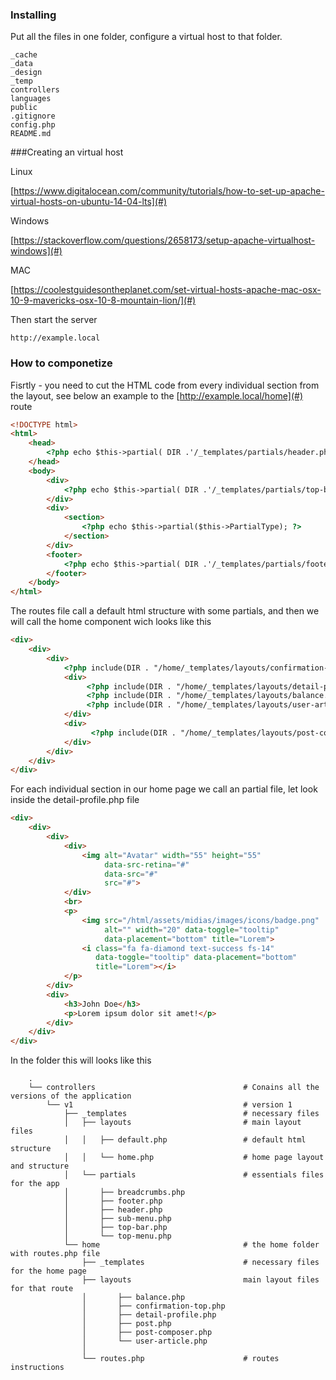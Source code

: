 ### Installing

Put all the files in one folder, configure a virtual host to that folder.

```
_cache
_data
_design
_temp
controllers
languages
public
.gitignore
config.php
README.md
```

###Creating an virtual host


Linux

[https://www.digitalocean.com/community/tutorials/how-to-set-up-apache-virtual-hosts-on-ubuntu-14-04-lts](#)

Windows

[https://stackoverflow.com/questions/2658173/setup-apache-virtualhost-windows](#)

MAC

[https://coolestguidesontheplanet.com/set-virtual-hosts-apache-mac-osx-10-9-mavericks-osx-10-8-mountain-lion/](#)

Then start the server

```
http://example.local
```

### How to componetize

Fisrtly - you need to cut the HTML code from every individual section from the layout, see below an example to the [http://example.local/home](#) route
```html
<!DOCTYPE html>
<html>
    <head>
        <?php echo $this->partial( DIR .'/_templates/partials/header.php'); ?>
    </head>
    <body>
        <div>
            <?php echo $this->partial( DIR .'/_templates/partials/top-bar.php'); ?>
        </div>
        <div>
            <section>
                <?php echo $this->partial($this->PartialType); ?>
            </section>
        </div>
        <footer>
            <?php echo $this->partial( DIR .'/_templates/partials/footer.php'); ?>
        </footer>
    </body>
</html>
```
The routes file call a default html structure with some partials, and then we will call the home component wich looks like this
```html
<div>
    <div>
        <div>
            <?php include(DIR . "/home/_templates/layouts/confirmation-top.php"); ?>
            <div>
                 <?php include(DIR . "/home/_templates/layouts/detail-profile.php"); ?>
                 <?php include(DIR . "/home/_templates/layouts/balance.php"); ?>
                 <?php include(DIR . "/home/_templates/layouts/user-article.php"); ?>
            </div>
            <div>
                  <?php include(DIR . "/home/_templates/layouts/post-composer.php"); ?>
            </div>
        </div>
    </div>
</div>
```

For each individual section in our home page we call an partial file, let look inside the detail-profile.php file
```html
<div>
    <div>
        <div>
            <div>
                <img alt="Avatar" width="55" height="55"
                     data-src-retina="#"
                     data-src="#"
                     src="#">
            </div>
            <br>
            <p>
                <img src="/html/assets/midias/images/icons/badge.png"
                     alt="" width="20" data-toggle="tooltip"
                     data-placement="bottom" title="Lorem">
                <i class="fa fa-diamond text-success fs-14"
                   data-toggle="tooltip" data-placement="bottom"
                   title="Lorem"></i>
            </p>
        </div>
        <div>
            <h3>John Doe</h3>
            <p>Lorem ipsum dolor sit amet!</p>
        </div>
    </div>
</div>

```
In the folder this will looks like this

```
    .
    └── controllers                                 # Conains all the versions of the application
        └── v1                                      # version 1
            ├── _templates                          # necessary files
            │   ├── layouts                         # main layout files
            │   │   ├── default.php                 # default html structure
            │   │   └── home.php                    # home page layout and structure
            │   └── partials                        # essentials files for the app
            │       ├── breadcrumbs.php     
            │       ├── footer.php
            │       ├── header.php
            │       ├── sub-menu.php
            │       ├── top-bar.php
            │       └── top-menu.php
            └── home                                # the home folder with routes.php file
                ├── _templates                      # necessary files for the home page          
                ├── layouts                         main layout files for that route
                │       ├── balance.php
                │       ├── confirmation-top.php
                │       ├── detail-profile.php
                │       ├── post.php
                │       ├── post-composer.php
                │       └── user-article.php
                │       
                └── routes.php                      # routes instructions
```